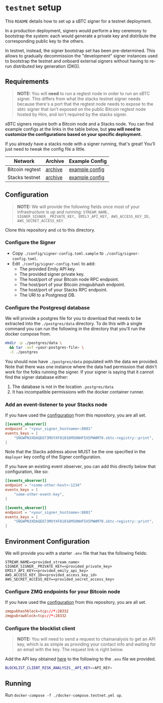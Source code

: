# `testnet` setup

This `README` details how to set up a sBTC signer for a testnet deployment.

In a production deployment, signers would perform a key ceremony to bootstrap
the system: each would generate a private key and distribute the corresponding
public key to the others.

In testnet, instead, the signer bootstrap set has been pre-determined. This
allows to gradually decommission the "development" signer instances used to
bootstrap the testnet and onboard external signers without having to re-run
distributed key generation (DKG).

## Requirements

> **NOTE:** You will **need** to run a regtest node in order to run an sBTC signer.
> This differs from what the stacks testnet signer needs because there's a port
> that the regtest node needs to expose to the sbtc signer that isn't exposed on
> the public Bitcoin regtest node hosted by Hiro, and isn't required by the stacks signer.

sBTC signers require both a Bitcoin node and a Stacks node. You can find example configs at
the links in the table below, but **you will need to customize the configurations based on your specific deployment.**

If you already have a stacks node with a signer running, that's great! You'll just need
to tweak the config file a little.

| Network         | Archive                                                                                              | Example Config                           |
| --------------- | ---------------------------------------------------------------------------------------------------- | ---------------------------------------- |
| Bitcoin regtest | [archive](https://drive.google.com/drive/u/3/folders/1KvpmIxvX8Rh7H8Th91qbc_HsbhQLi13V)              | [example config](./bitcoin/bitcoin.conf) |
| Stacks testnet  | [archive](https://archive.hiro.so/testnet/stacks-blockchain/testnet-stacks-blockchain-latest.tar.gz) | [example config](./stacks/Config.toml)   |

## Configuration

> **NOTE:** We will provide the following fields once most of your infrastructure is up and running:
> `STREAM_NAME, SIGNER_SIGNER__PRIVATE_KEY, EMILY_API_KEY, AWS_ACCESS_KEY_ID, AWS_SECRET_ACCESS_KEY`

Clone this repository and `cd` to this directory.

### Configure the Signer

- Copy `./config/signer-config.toml.sample` to `./config/signer-config.toml`.
- Edit `./config/signer-config.toml` to add:
  - The provided Emily API key.
  - The provided signer private key.
  - The host/port of your Bitcoin node RPC endpoint.
  - The host/port of your Bitcoin zmqpubhash endpoint.
  - The host/port of your Stacks RPC endpoint.
  - The URI to a Postgresql DB.

### Configure the Postgresql database

We will provide a postgres file for you to download that needs to be extracted
into the `./postgres/data` directory. To do this with a single command you
can run the following in the directory that you'll run the docker compose
from.

```bash
mkdir -p ./postgres/data \
  && tar -xvf <your-postgres-file> \
  -C ./postgres
```

You should now have `./postgres/data` populated with the data we provided.
Note that there was one instance where the data had permission that didn't
work for the folks running the signer. If your signer is saying that it
cannot find the signer database either:

1. The database is not in the location `.postgres/data`
2. It has incompatible permissions with the docker container runner.

### Add an event-listener to your Stacks node

If you have used the [configuration](./stacks/Config.toml) from this repository,
you are all set.

```toml
[[events_observer]]
endpoint = "<your_signer_hostname>:8801"
events_keys = [
    "SNGWPN3XDAQE673MXYXF81016M50NHF5X5PWWM70.sbtc-registry::print",
]
```

Note that the Stacks address above MUST be the one specified in the `deployer`
key config of the Signer configuration.

If you have an existing event observer, you can add this directly below that
configuration, like so:

```toml
[[events_observer]]
endpoint = "<some-other-host>:1234"
events_keys = [
    "some-other-event-key",
]

[[events_observer]]
endpoint = "<your_signer_hostname>:8801"
events_keys = [
    "SNGWPN3XDAQE673MXYXF81016M50NHF5X5PWWM70.sbtc-registry::print",
]
```

## Environment Configuration

We will provide you with a starter `.env` file that has the following fields:

```
STREAM_NAME=<provided_stream_name>
SIGNER_SIGNER__PRIVATE_KEY=<provided_private_key>
EMILY_API_KEY=<provided_emily_api_key>
AWS_ACCESS_KEY_ID=<provided_access_key_id>
AWS_SECRET_ACCESS_KEY=<provided_secret_access_key>
```

### Configure ZMQ endpoints for your Bitcoin node

If you have used the [configuration](./bitcoin/bitcoin.conf) from this
repository, you are all set.

```conf
zmqpubhashblock=tcp://*:28332
zmqpubrawblock=tcp://*:28332
```

### Configure the blocklist client

> **NOTE:** You will need to send a request to chainanalysis to get an API key, which
> is as simple as providing your contact info and waiting for an email with the key.
> The request link is right below.

Add the API key obtained
[here](https://go.chainalysis.com/crypto-sanctions-screening.html) to the following to the
`.env` file we provided.

```bash
BLOCKLIST_CLIENT_RISK_ANALYSIS__API_KEY=<API_KEY>
```

## Running

Run `docker-compose -f ./docker-compose.testnet.yml up`.
